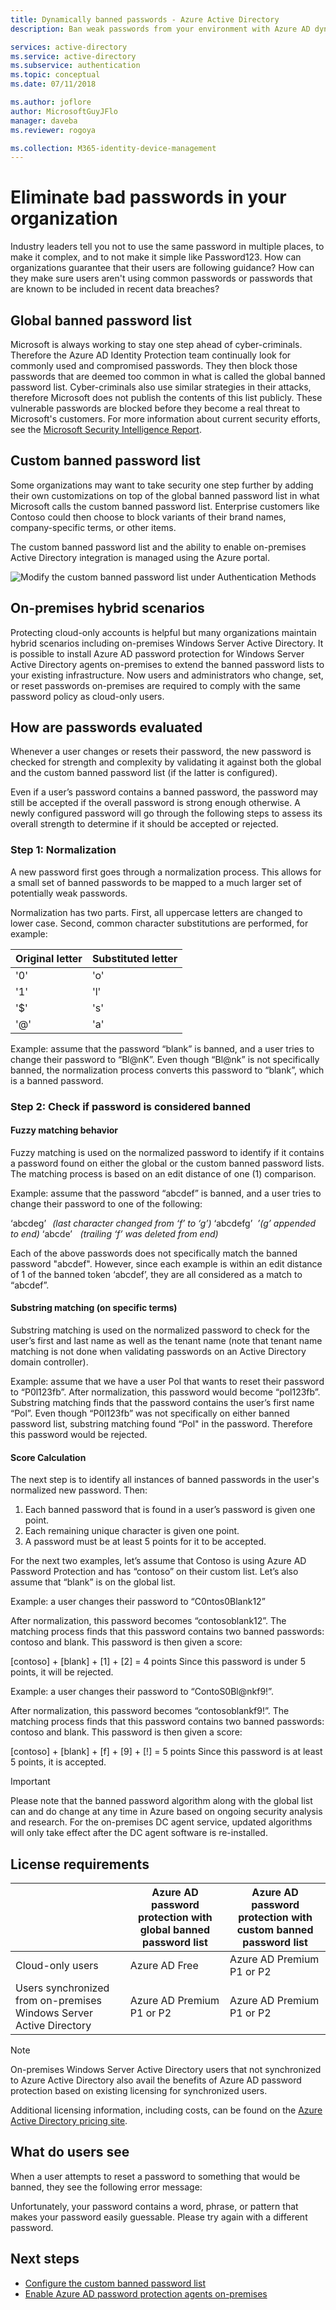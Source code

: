 ```yaml
---
title: Dynamically banned passwords - Azure Active Directory
description: Ban weak passwords from your environment with Azure AD dynamically banned passwords

services: active-directory
ms.service: active-directory
ms.subservice: authentication
ms.topic: conceptual
ms.date: 07/11/2018

ms.author: joflore
author: MicrosoftGuyJFlo
manager: daveba
ms.reviewer: rogoya

ms.collection: M365-identity-device-management
---
```

# Eliminate bad passwords in your organization

Industry leaders tell you not to use the same password in multiple places, to make it complex, and to not make it simple like Password123. How can organizations guarantee that their users are following guidance? How can they make sure users aren't using common passwords or passwords that are known to be included in recent data breaches?

## Global banned password list

Microsoft is always working to stay one step ahead of cyber-criminals. Therefore the Azure AD Identity Protection team continually look for commonly used and compromised passwords. They then block those passwords that are deemed too common in what is called the global banned password list. Cyber-criminals also use similar strategies in their attacks, therefore Microsoft does not publish the contents of this list publicly. These vulnerable passwords are blocked before they become a real threat to Microsoft's customers. For more information about current security efforts, see the [Microsoft Security Intelligence Report](https://www.microsoft.com/security/operations/security-intelligence-report).

## Custom banned password list

Some organizations may want to take security one step further by adding their own customizations on top of the global banned password list in what Microsoft calls the custom banned password list. Enterprise customers like Contoso could then choose to block variants of their brand names, company-specific terms, or other items.

The custom banned password list and the ability to enable on-premises Active Directory integration is managed using the Azure portal.

![Modify the custom banned password list under Authentication Methods](./media/concept-password-ban-bad/authentication-methods-password-protection.png)

## On-premises hybrid scenarios

Protecting cloud-only accounts is helpful but many organizations maintain hybrid scenarios including on-premises Windows Server Active Directory. It is possible to install Azure AD password protection for Windows Server Active Directory agents on-premises to extend the banned password lists to your existing infrastructure. Now users and administrators who change, set, or reset passwords on-premises are required to comply with the same password policy as cloud-only users.

## How are passwords evaluated

Whenever a user changes or resets their password, the new password is checked for strength and complexity by validating it against both the global and the custom banned password list (if the latter is configured).

Even if a user’s password contains a banned password, the password may still be accepted if the overall password is strong enough otherwise. A newly configured password will go through the following steps to assess its overall strength to determine if it should be accepted or rejected.

### Step 1: Normalization

A new password first goes through a normalization process. This allows for a small set of banned passwords to be mapped to a much larger set of potentially weak passwords.

Normalization has two parts.  First, all uppercase letters are changed to lower case.  Second, common character substitutions are performed, for example:  

| Original letter  | Substituted letter |
| --- | --- |
| '0'  | 'o' |
| '1'  | 'l' |
| '$'  | 's' |
| '\@'  | 'a' |

Example: assume that the password “blank” is banned, and a user tries to change their password to “Bl@nK”. Even though “Bl@nk” is not specifically banned, the normalization process converts this password to “blank”, which is a banned password.

### Step 2: Check if password is considered banned

#### Fuzzy matching behavior

Fuzzy matching is used on the normalized password to identify if it contains a password found on either the global or the custom banned password lists. The matching process is based on an edit distance of one (1) comparison.  

Example: assume that the password “abcdef” is banned, and a user tries to change their password to one of the following:

‘abcdeg’    *(last character changed from ‘f’ to ‘g’)*
‘abcdefg’   *’(g’ appended to end)*
‘abcde’     *(trailing ‘f’ was deleted from end)*

Each of the above passwords does not specifically match the banned password "abcdef". However, since each example is within an edit distance of 1 of the banned token ‘abcdef’, they are all considered as a  match to “abcdef”.

#### Substring matching (on specific terms)

Substring matching is used on the normalized password to check for the user’s first and last name as well as the tenant name (note that tenant name matching is not done when validating passwords on an Active Directory domain controller).

Example: assume that we have a user Pol that wants to reset their password to “P0l123fb”. After normalization, this password would become “pol123fb”. Substring matching finds that the password contains the user’s first name “Pol”. Even though “P0l123fb” was not specifically on either banned password list, substring matching found “Pol" in the password. Therefore this password would be rejected.

#### Score Calculation

The next step is to identify all instances of banned passwords in the user's normalized new password. Then:

1. Each banned password that is found in a user’s password is given one point.
2. Each remaining unique character is given one point.
3. A password must be at least 5 points for it to be accepted.

For the next two examples, let’s assume that Contoso is using Azure AD Password Protection and has “contoso” on their custom list. Let’s also assume that “blank” is on the global list.

Example: a user changes their password to “C0ntos0Blank12”

After normalization, this password becomes “contosoblank12”. The matching process finds that this password contains two banned passwords: contoso and blank. This password is then given a score:

[contoso] + [blank] + [1] + [2] = 4 points
Since this password is under 5 points, it will be rejected.

Example: a user changes their password to “ContoS0Bl@nkf9!”.

After normalization, this password becomes “contosoblankf9!”. The matching process finds that this password contains two banned passwords: contoso and blank. This password is then given a score:

[contoso] + [blank] + [f] + [9] + [!] = 5 points
Since this password is at least 5 points, it is accepted.

   > [!IMPORTANT]
   > Please note that the banned password algorithm along with the global list can and do change at any time in Azure based on ongoing security analysis and research. For the on-premises DC agent service, updated algorithms will only take effect after the DC agent software is re-installed.

## License requirements

|   | Azure AD password protection with global banned password list | Azure AD password protection with custom banned password list|
| --- | --- | --- |
| Cloud-only users | Azure AD Free | Azure AD Premium P1 or P2 |
| Users synchronized from on-premises Windows Server Active Directory | Azure AD Premium P1 or P2 | Azure AD Premium P1 or P2 |

> [!NOTE]
> On-premises Windows Server Active Directory users that not synchronized to Azure Active Directory also avail the benefits of Azure AD password protection based on existing licensing for synchronized users.

Additional licensing information, including costs, can be found on the [Azure Active Directory pricing site](https://azure.microsoft.com/pricing/details/active-directory/).

## What do users see

When a user attempts to reset a password to something that would be banned, they see the following error message:

Unfortunately, your password contains a word, phrase, or pattern that makes your password easily guessable. Please try again with a different password.

## Next steps

* [Configure the custom banned password list](howto-password-ban-bad.md)
* [Enable Azure AD password protection agents on-premises](howto-password-ban-bad-on-premises-deploy.md)
